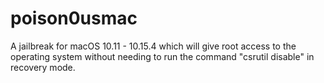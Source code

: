 # poison0usmac
A jailbreak for macOS 10.11 - 10.15.4 which will give root access to the operating system without needing to run the command "csrutil disable" in recovery mode.
